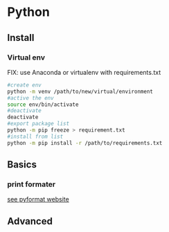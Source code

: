 # Python

## Install

### Virtual env

FIX: use Anaconda or virtualenv with requirements.txt

```bash
#create env
python -m venv /path/to/new/virtual/environment
#active the env
source env/bin/activate
#deactivate
deactivate
#export package list
python -m pip freeze > requirement.txt
#install from list
python -m pip install -r /path/to/requirements.txt
```

## Basics

### print formater

[see pyformat website](https://pyformat.info)

## Advanced
